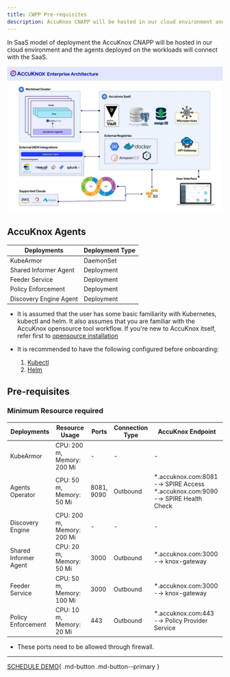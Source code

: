 ```yaml
---
title: CWPP Pre-requisites
description: AccuKnox CNAPP will be hosted in our cloud environment and the agents deployed on the workloads will connect with the SaaS.
---
```


In SaaS model of deployment the AccuKnox CNAPP will be hosted in our cloud environment and the agents deployed on the workloads will connect with the SaaS.

![accuknox-arch](images/accuknox-architecture.png)

## AccuKnox Agents

| Deployments            | Deployment Type |
|------------------------|-----------------|
| KubeArmor              | DaemonSet       |
| Shared Informer Agent  | Deployment      |
| Feeder Service         | Deployment      |
| Policy Enforcement     | Deployment      |
| Discovery Engine Agent | Deployment      |

- It is assumed that the user has some basic familiarity with Kubernetes, kubectl and helm. It also assumes that you are familiar with the AccuKnox opensource tool workflow. If you're new to AccuKnox itself, refer first to [opensource installation](./../getting-started/open-source.md)

- It is recommended to have the following configured before onboarding:

    1. [Kubectl](https://kubernetes.io/docs/tasks/tools/ "https://kubernetes.io/docs/tasks/tools/")
    2. [Helm](https://helm.sh/docs/intro/install/ "https://helm.sh/docs/intro/install/")

## **Pre-requisites**
### Minimum Resource required

| Deployments           | Resource Usage             | Ports | Connection Type  	| AccuKnox Endpoint                               |
|-----------------------|----------------------------|------|-------------------|-------------------------------------------------|
|KubeArmor              | CPU: 200 m, Memory: 200 Mi | -    | -			| -                                               |
|Agents Operator        | CPU: 50 m, Memory: 50 Mi   | 8081,</br> 9090 | Outbound		| *.accuknox.com:8081 -→ SPIRE Access</br> *.accuknox.com:9090 -→ SPIRE Health Check           |
|Discovery Engine       | CPU: 200 m, Memory: 200 Mi | -    | -			| -                                               |
|Shared Informer Agent  | CPU: 20 m, Memory: 50 Mi   | 3000 | Outbound		| *.accuknox.com:3000 -→ knox-gateway            |
|Feeder Service         | CPU: 50 m, Memory: 100 Mi  | 3000 | Outbound		| *.accuknox.com:3000 -→ knox-gateway            |
|Policy Enforcement     | CPU: 10 m, Memory: 20 Mi   | 443  | Outbound		| *.accuknox.com:443  -→ Policy Provider Service |

- These ports need to be allowed through firewall.

- - -
[SCHEDULE DEMO](https://www.accuknox.com/contact-us){ .md-button .md-button--primary }
